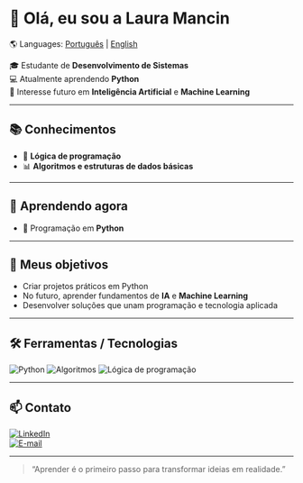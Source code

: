 # 👋 Olá, eu sou a Laura Mancin

🌎 Languages: [Português](README.md) | [English](README-en.md)

🎓 Estudante de **Desenvolvimento de Sistemas**  
💻 Atualmente aprendendo **Python**  
🤖 Interesse futuro em **Inteligência Artificial** e **Machine Learning**

---

## 📚 Conhecimentos
- 🧠 **Lógica de programação**  
- 📊 **Algoritmos e estruturas de dados básicas**

---

## 🚀 Aprendendo agora
- 🐍 Programação em **Python**

---

## 🎯 Meus objetivos
- Criar projetos práticos em Python  
- No futuro, aprender fundamentos de **IA** e **Machine Learning**  
- Desenvolver soluções que unam programação e tecnologia aplicada

---

## 🛠️ Ferramentas / Tecnologias
![Python](https://img.shields.io/badge/Python-3670A0?style=for-the-badge&logo=python&logoColor=ffdd54)
![Algoritmos](https://img.shields.io/badge/Algoritmos-ff6f61?style=for-the-badge)
![Lógica de programação](https://img.shields.io/badge/L%C3%B3gica%20de%20programa%C3%A7%C3%A3o-4fc08d?style=for-the-badge)

---

## 📫 Contato
[![LinkedIn](https://img.shields.io/badge/LinkedIn-0077B5?style=for-the-badge&logo=linkedin&logoColor=white)](https://www.linkedin.com/in/laura-mancin-591561366/)  
[![E-mail](https://img.shields.io/badge/E-mail-D14836?style=for-the-badge&logo=gmail&logoColor=white)](mailto:lauramancin8@email.com)

---

> “Aprender é o primeiro passo para transformar ideias em realidade.”
